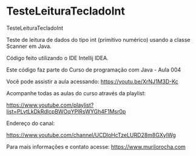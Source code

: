 # TesteLeituraTecladoInt

TesteLeituraTecladoInt


Teste de leitura de dados do tipo int (primitivo numérico) usando a classe Scanner em Java.

Código feito utilizando o IDE Intellij IDEA.

Este código faz parte do Curso de programação com Java - Aula 004

Você pode assistir a aula acessando: https://youtu.be/XrNJ1M3D-Kc

Acompanhe todas as aulas do curso através da playlist:

https://www.youtube.com/playlist?list=PLvtLkDkRdIcpBWOqYPlRsWYGh4F1Msr0p

Endereço do canal:

https://www.youtube.com/channel/UCDloHcTzeLURD28m8GXyIWg

Para mais informações e contato acesse: https://www.murilorocha.com
